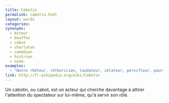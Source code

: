 ```yaml
---
title: Cabotin
permalink: cabotin.html
layout: words
categories:
synonyms:
  - Acteur
  - bouffon
  - cabot
  - charlatan
  - comédien
  - histrion
  - snob.
examples:
  - "Notre rhéteur, réthoricien, laudateur, zélateur, persifleur, pourfendeur, cabotin à la rhétorique, au ramage alambiqué et ampoulé..."
link: http://fr.wikipedia.org/wiki/Cabotin
---
```


Un cabotin, ou cabot, est un acteur qui cherche davantage à attirer l'attention du spectateur sur lui-même, qu'à servir son rôle.

